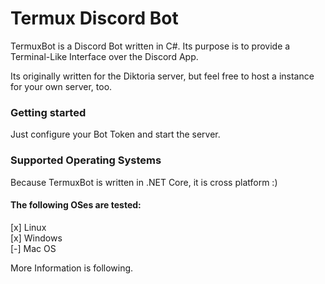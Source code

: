# Termux Discord Bot
TermuxBot is a Discord Bot written in C#.
Its purpose is to provide a Terminal-Like Interface over the Discord App.

Its originally written for the Diktoria server, but feel free to host a instance for your own server, too.

### Getting started
Just configure your Bot Token and start the server.

### Supported Operating Systems
Because TermuxBot is written in .NET Core, it is cross platform :)

#### The following OSes are tested:  
[x] Linux  
[x] Windows  
[-] Mac OS  


More Information is following.